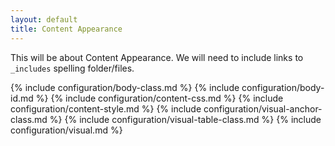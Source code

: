 ```yaml
---
layout: default
title: Content Appearance
---
```


This will be about Content Appearance. We will need to include links to `_includes` spelling folder/files.

{% include configuration/body-class.md %}
{% include configuration/body-id.md %}
{% include configuration/content-css.md %}
{% include configuration/content-style.md %}
{% include configuration/visual-anchor-class.md %}
{% include configuration/visual-table-class.md %}
{% include configuration/visual.md %}
